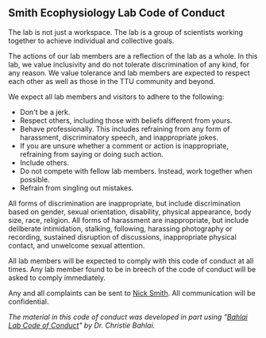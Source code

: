 ## Smith Ecophysiology Lab Code of Conduct

The lab is not just a workspace. 
The lab is a group of scientists working together to achieve individual and collective goals.

The actions of our lab members are a reflection of the lab as a whole.
In this lab, we value inclusivity and do not tolerate discrimination of any kind, for any reason.
We value tolerance and lab members are expected to respect each other as well as those in the TTU community and beyond.

We expect all lab members and visitors to adhere to the following:
* Don't be a jerk.
* Respect others, including those with beliefs different from yours.
* Behave professionally. This includes refraining from any form of harassment, discriminatory speech, and inappropriate jokes.
* If you are unsure whether a comment or action is inappropriate, refraining from saying or doing such action.
* Include others. 
* Do not compete with fellow lab members. Instead, work together when possible.
* Refrain from singling out mistakes.

All forms of discrimination are inappropriate, but include discrimination based on
gender, sexual orientation, disability, physical appearance, body size, race, religion.
All forms of harassment are inappropriate, but include 
deliberate intimidation, stalking, following, harassing photography or recording, sustained disruption of discussions, inappropriate physical contact, and unwelcome sexual attention.

All lab members will be expected to comply with this code of conduct at all times.
Any lab member found to be in breech of the code of conduct will be asked to comply immediately.

Any and all complaints can be sent to [Nick Smith](mailto:nick.smith@ttu.edu).
All communication will be confidential.



*The material in this code of conduct was developed in part using 
"[Bahlai Lab Code of Conduct](https://github.com/BahlaiLab/Policies/blob/master/Code_of_conduct.md)" 
by Dr. Christie Bahlai.*

